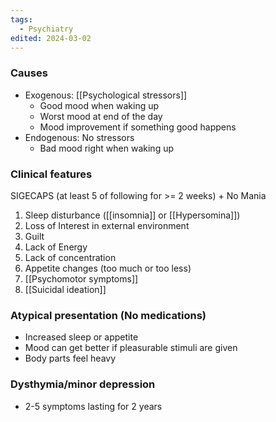 ```yaml
---
tags:
  - Psychiatry
edited: 2024-03-02
---
```

### Causes
- Exogenous: [[Psychological stressors]] 
	- Good  mood when waking up 
	- Worst mood at end of the day
	- Mood improvement if something good happens
- Endogenous: No stressors
	- Bad mood right when waking up 

### Clinical features
SIGECAPS (at least 5 of following for >= 2 weeks) + No Mania 
1. Sleep disturbance ([[insomnia]] or [[Hypersomina]])
2. Loss of Interest in external environment
3. Guilt
4. Lack of Energy
5. Lack of concentration
6. Appetite changes (too much or too less)
7. [[Psychomotor symptoms]] 
8. [[Suicidal ideation]] 

### Atypical presentation (No medications)
- Increased sleep or appetite
- Mood can get better if pleasurable stimuli are given
- Body parts feel heavy 

### Dysthymia/minor depression
- 2-5 symptoms lasting for 2 years 


